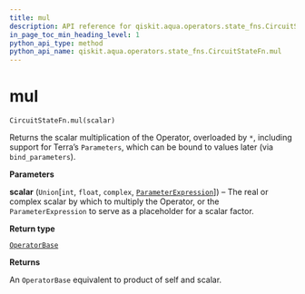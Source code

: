 ```yaml
---
title: mul
description: API reference for qiskit.aqua.operators.state_fns.CircuitStateFn.mul
in_page_toc_min_heading_level: 1
python_api_type: method
python_api_name: qiskit.aqua.operators.state_fns.CircuitStateFn.mul
---
```


# mul

<span id="qiskit.aqua.operators.state_fns.CircuitStateFn.mul" />

`CircuitStateFn.mul(scalar)`

Returns the scalar multiplication of the Operator, overloaded by `*`, including support for Terra’s `Parameters`, which can be bound to values later (via `bind_parameters`).

**Parameters**

**scalar** (`Union`\[`int`, `float`, `complex`, [`ParameterExpression`](qiskit.circuit.ParameterExpression "qiskit.circuit.parameterexpression.ParameterExpression")]) – The real or complex scalar by which to multiply the Operator, or the `ParameterExpression` to serve as a placeholder for a scalar factor.

**Return type**

[`OperatorBase`](qiskit.aqua.operators.OperatorBase "qiskit.aqua.operators.operator_base.OperatorBase")

**Returns**

An `OperatorBase` equivalent to product of self and scalar.

